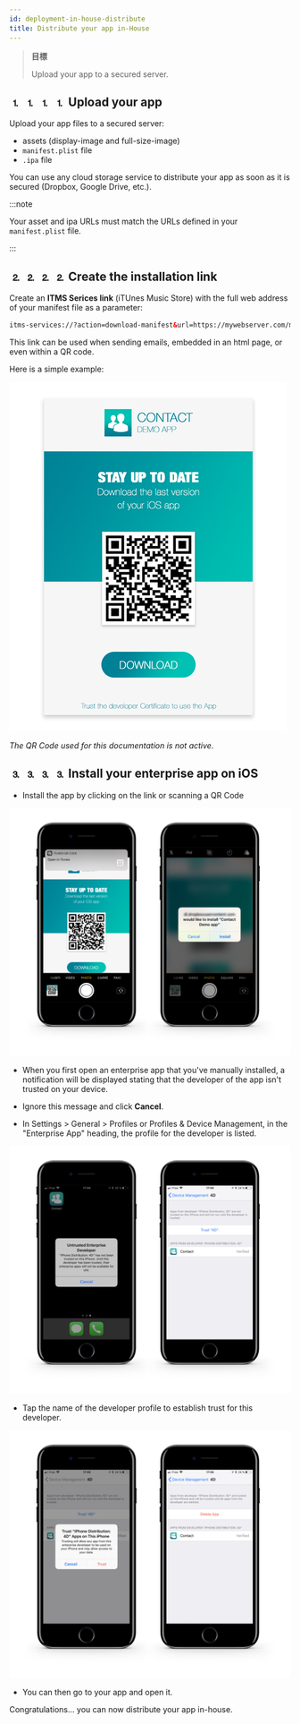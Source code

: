 ```yaml
---
id: deployment-in-house-distribute
title: Distribute your app in-House
---
```


> **目標**
> 
> Upload your app to a secured server.


## ⒈ ⒈ ⒈ ⒈ Upload your app

Upload your app files to a secured server:

* assets (display-image and full-size-image)
* `manifest.plist` file
* `.ipa` file

You can use any cloud storage service to distribute your app as soon as it is secured (Dropbox, Google Drive, etc.).

:::note

Your asset and ipa URLs must match the URLs defined in your `manifest.plist` file.

:::

## ⒉ ⒉ ⒉ ⒉ Create the installation link

Create an **ITMS Serices link** (iTUnes Music Store) with the full web address of your manifest file as a parameter:

```html
itms-services://?action=download-manifest&url=https://mywebserver.com/manifest.plist

```

This link can be used when sending emails, embedded in an html page, or even within a QR code.

Here is a simple example:

![Contact demo app install](img/Contact-demo-app-install.png)

*The QR Code used for this documentation is not active.*

## ⒊ ⒊ ⒊ ⒊ Install your enterprise app on iOS

* Install the app by clicking on the link or scanning a QR Code

![Scan and install](img/Scan-and-install.png)

* When you first open an enterprise app that you've manually installed, a notification will be displayed stating that the developer of the app isn't trusted on your device.

* Ignore this message and click **Cancel**.

* In Settings > General > Profiles or Profiles & Device Management, in the "Enterprise App" heading, the profile for the developer is listed.

![Untrust developer](img/Untrust-developer.png)

* Tap the name of the developer profile to establish trust for this developer.

![Trust-confirmation](img/Trust-confirmation.png)

* You can then go to your app and open it.

Congratulations... you can now distribute your app in-house.
